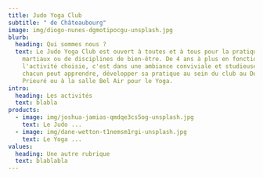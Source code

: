 ```yaml
---
title: Judo Yoga Club
subtitle: " de Châteaubourg"
image: img/diogo-nunes-dgmotipocgu-unsplash.jpg
blurb:
  heading: Qui sommes nous ?
  text: Le Judo Yoga Club est ouvert à toutes et à tous pour la pratique d'arts
    martiaux ou de disciplines de bien-être. De 4 ans à plus en fonction de
    l'activité choisie, c'est dans une ambiance conviviale et studieuse que
    chacun peut apprendre, développer sa pratique au sein du club au Dojo du
    Prieuré ou à la salle Bel Air pour le Yoga.
intro:
  heading: Les activités
  text: blabla
products:
  - image: img/joshua-jamias-qmdqe3cs5og-unsplash.jpg
    text: Le Judo ...
  - image: img/dane-wetton-t1nemsm1rgi-unsplash.jpg
    text: Le Yoga ...
values:
  heading: Une autre rubrique
  text: blablabla
---
```

